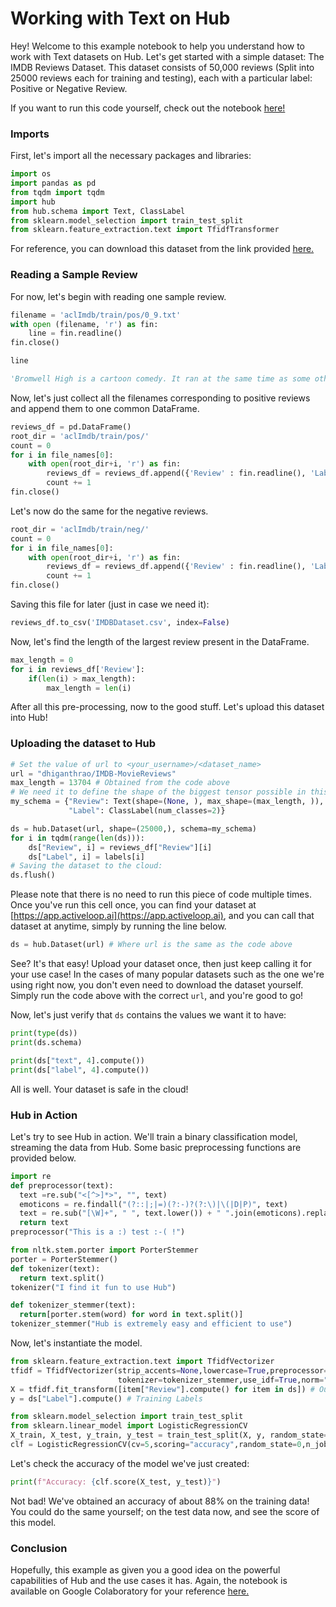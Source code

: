 # Working with Text on Hub
Hey! Welcome to this example notebook to help you understand how to work with Text datasets on Hub. Let's get started with a simple dataset: The IMDB Reviews Dataset. This dataset consists of 50,000 reviews (Split into 25000 reviews each for training and testing), each with a particular label: Positive or Negative Review. 

If you want to run this code yourself, check out the notebook [here!](https://colab.research.google.com/drive/1Od6mV6FJXUkq_emsi1rPI4HaPBk7hRzL?usp=sharing#scrollTo=BApS3hkD9hkY)

### Imports
First, let's import all the necessary packages and libraries:
```py
import os
import pandas as pd
from tqdm import tqdm
import hub
from hub.schema import Text, ClassLabel
from sklearn.model_selection import train_test_split
from sklearn.feature_extraction.text import TfidfTransformer
```
For reference, you can download this dataset from the link provided [here.](https://ai.stanford.edu/~amaas/data/sentiment/aclImdb_v1.tar.gz)

### Reading a Sample Review

For now, let's begin with reading one sample review.
```py
filename = 'aclImdb/train/pos/0_9.txt'
with open (filename, 'r') as fin:
    line = fin.readline()
fin.close()
```
```py
line
```
```py
'Bromwell High is a cartoon comedy. It ran at the same time as some other programs about school life, such as "Teachers". My 35 years in the teaching profession lead me to believe that Bromwell High\'s satire is much closer to reality than is "Teachers". The scramble to survive financially, the insightful students who can see right through their pathetic teachers\' pomp, the pettiness of the whole situation, all remind me of the schools I knew and their students. When I saw the episode in which a student repeatedly tried to burn down the school, I immediately recalled ......... at .......... High. A classic line: INSPECTOR: I\'m here to sack one of your teachers. STUDENT: Welcome to Bromwell High. I expect that many adults of my age think that Bromwell High is far fetched. What a pity that it isn\'t!'
```

Now, let's just collect all the filenames corresponding to positive reviews and append them to one common DataFrame.
```py
reviews_df = pd.DataFrame()
root_dir = 'aclImdb/train/pos/'
count = 0
for i in file_names[0]:
    with open(root_dir+i, 'r') as fin:
        reviews_df = reviews_df.append({'Review' : fin.readline(), 'Label': 1}, ignore_index = True)
        count += 1
fin.close()
```
Let's now do the same for the negative reviews.
```py
root_dir = 'aclImdb/train/neg/'
count = 0
for i in file_names[0]:
    with open(root_dir+i, 'r') as fin:
        reviews_df = reviews_df.append({'Review' : fin.readline(), 'Label': 0}, ignore_index = True)
        count += 1
fin.close()
```
Saving this file for later (just in case we need it):
```py
reviews_df.to_csv('IMDBDataset.csv', index=False)
```
Now, let's find the length of the largest review present in the DataFrame.
```py
max_length = 0
for i in reviews_df['Review']:
    if(len(i) > max_length):
        max_length = len(i)
```
After all this pre-processing, now to the good stuff. Let's upload this dataset into Hub!

### Uploading the dataset to Hub
```py
# Set the value of url to <your_username>/<dataset_name>
url = "dhiganthrao/IMDB-MovieReviews"
max_length = 13704 # Obtained from the code above
# We need it to define the shape of the biggest tensor possible in this dataset.
my_schema = {"Review": Text(shape=(None, ), max_shape=(max_length, )),
             "Label": ClassLabel(num_classes=2)}

ds = hub.Dataset(url, shape=(25000,), schema=my_schema)
for i in tqdm(range(len(ds))):
    ds["Review", i] = reviews_df["Review"][i]
    ds["Label", i] = labels[i]
# Saving the dataset to the cloud:
ds.flush()
```
Please note that there is no need to run this piece of code multiple times. Once you've run this cell once, you can find your dataset at [https://app.activeloop.ai](https://app.activeloop.ai), and you can call that dataset at anytime, simply by running the line below.
```py
ds = hub.Dataset(url) # Where url is the same as the code above
```
See? It's that easy! Upload your dataset once, then just keep calling it for your use case! In the cases of many popular datasets such as the one we're using right now, you don't even need to download the dataset yourself. Simply run the code above with the correct `url`, and you're good to go!

Now, let's just verify that `ds` contains the values we want it to have:
```py
print(type(ds))
print(ds.schema)

print(ds["text", 4].compute())
print(ds["label", 4].compute())
```
All is well. Your dataset is safe in the cloud!

### Hub in Action
Let's try to see Hub in action. We'll train a binary classification model, streaming the data from Hub. 
Some basic preprocessing functions are provided below.
```py
import re
def preprocessor(text):
  text =re.sub("<[^>]*>", "", text)
  emoticons = re.findall("(?::|;|=)(?:-)?(?:\)|\(|D|P)", text)
  text = re.sub("[\W]+", " ", text.lower()) + " ".join(emoticons).replace("-", "")
  return text
preprocessor("This is a :) test :-( !")
```
```py
from nltk.stem.porter import PorterStemmer
porter = PorterStemmer()
def tokenizer(text):
  return text.split()
tokenizer("I find it fun to use Hub")
```
```py
def tokenizer_stemmer(text):
  return[porter.stem(word) for word in text.split()]
tokenizer_stemmer("Hub is extremely easy and efficient to use")
```
Now, let's instantiate the model.
```py
from sklearn.feature_extraction.text import TfidfVectorizer
tfidf = TfidfVectorizer(strip_accents=None,lowercase=True,preprocessor=preprocessor,
                        tokenizer=tokenizer_stemmer,use_idf=True,norm="l2",smooth_idf=True)
X = tfidf.fit_transform([item["Review"].compute() for item in ds]) # Our training dataset
y = ds["Label"].compute() # Training Labels
```
```py
from sklearn.model_selection import train_test_split
from sklearn.linear_model import LogisticRegressionCV
X_train, X_test, y_train, y_test = train_test_split(X, y, random_state=1, test_size=0.5, shuffle=True)
clf = LogisticRegressionCV(cv=5,scoring="accuracy",random_state=0,n_jobs=-1,verbose=3,max_iter=300).fit(X_train, y_train)
```
Let's check the accuracy of the model we've just created:
```py
print(f"Accuracy: {clf.score(X_test, y_test)}")
```
Not bad! We've obtained an accuracy of about 88% on the training data! You could do the same yourself; on the test data now, and see the score of this model. 

### Conclusion
Hopefully, this example as given you a good idea on the powerful capabilities of Hub and the use cases it has. Again, the notebook is available on Google Colaboratory for your reference [here.](https://colab.research.google.com/drive/1Od6mV6FJXUkq_emsi1rPI4HaPBk7hRzL?usp=sharing#scrollTo=BApS3hkD9hkY)

